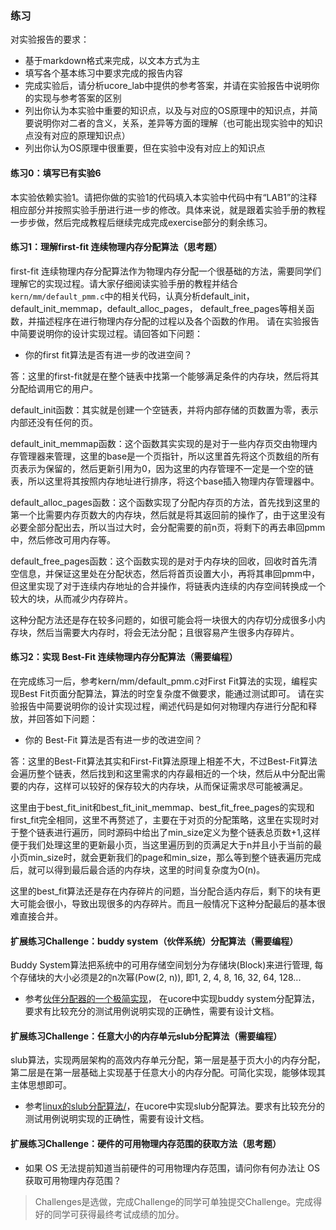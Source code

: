 ### 练习

对实验报告的要求：
 - 基于markdown格式来完成，以文本方式为主
 - 填写各个基本练习中要求完成的报告内容
 - 完成实验后，请分析ucore_lab中提供的参考答案，并请在实验报告中说明你的实现与参考答案的区别
 - 列出你认为本实验中重要的知识点，以及与对应的OS原理中的知识点，并简要说明你对二者的含义，关系，差异等方面的理解（也可能出现实验中的知识点没有对应的原理知识点）
 - 列出你认为OS原理中很重要，但在实验中没有对应上的知识点

#### 练习0：填写已有实验6

本实验依赖实验1。请把你做的实验1的代码填入本实验中代码中有“LAB1”的注释相应部分并按照实验手册进行进一步的修改。具体来说，就是跟着实验手册的教程一步步做，然后完成教程后继续完成完成exercise部分的剩余练习。

#### 练习1：理解first-fit 连续物理内存分配算法（思考题）
first-fit 连续物理内存分配算法作为物理内存分配一个很基础的方法，需要同学们理解它的实现过程。请大家仔细阅读实验手册的教程并结合`kern/mm/default_pmm.c`中的相关代码，认真分析default_init，default_init_memmap，default_alloc_pages， default_free_pages等相关函数，并描述程序在进行物理内存分配的过程以及各个函数的作用。
请在实验报告中简要说明你的设计实现过程。请回答如下问题：
- 你的first fit算法是否有进一步的改进空间？

答：这里的first-fit就是在整个链表中找第一个能够满足条件的内存块，然后将其分配给调用它的用户。

default_init函数：其实就是创建一个空链表，并将内部存储的页数置为零，表示内部还没有任何的页。

default_init_memmap函数：这个函数其实实现的是对于一些内存页交由物理内存管理器来管理，这里的base是一个页指针，所以这里首先将这个页数组的所有页表示为保留的，然后更新引用为0，因为这里的内存管理不一定是一个空的链表，所以这里将其按照内存地址进行排序，将这个base插入物理内存管理器中。

default_alloc_pages函数：这个函数实现了分配内存页的方法，首先找到这里的第一个比需要内存页数大的内存块，然后就是将其返回前的操作了，由于这里没有必要全部分配出去，所以当过大时，会分配需要的前n页，将剩下的再去串回pmm中，然后修改可用内存等。

default_free_pages函数：这个函数实现的是对于内存块的回收，回收时首先清空信息，并保证这里处在分配状态，然后将首页设置大小，再将其串回pmm中，但这里实现了对于连续内存地址的合并操作，将链表内连续的内存空间转换成一个较大的块，从而减少内存碎片。

这种分配方法还是存在较多问题的，如很可能会将一块很大的内存切分成很多小内存块，然后当需要大内存时，将会无法分配；且很容易产生很多内存碎片。

#### 练习2：实现 Best-Fit 连续物理内存分配算法（需要编程）
在完成练习一后，参考kern/mm/default_pmm.c对First Fit算法的实现，编程实现Best Fit页面分配算法，算法的时空复杂度不做要求，能通过测试即可。
请在实验报告中简要说明你的设计实现过程，阐述代码是如何对物理内存进行分配和释放，并回答如下问题：
- 你的 Best-Fit 算法是否有进一步的改进空间？

答：这里的Best-Fit算法其实和First-Fit算法原理上相差不大，不过Best-Fit算法会遍历整个链表，然后找到和这里需求的内存最相近的一个块，然后从中分配出需要的内存，这样可以较好的保存较大的内存块，从而保证需求尽可能被满足。

这里由于best_fit_init和best_fit_init_memmap、best_fit_free_pages的实现和first_fit完全相同，这里不再赘述了，主要在于对页的分配策略，这里在实现时对于整个链表进行遍历，同时源码中给出了min_size定义为整个链表总页数+1,这样便于我们处理这里的更新最小页，当这里遍历到的页满足大于n并且小于当前的最小页min_size时，就会更新我们的page和min_size，那么等到整个链表遍历完成后，就可以得到最后最合适的内存块，这里的时间复杂度为O(n)。

这里的best_fit算法还是存在内存碎片的问题，当分配合适内存后，剩下的块有更大可能会很小，导致出现很多的内存碎片。而且一般情况下这种分配最后的基本很难直接合并。

#### 扩展练习Challenge：buddy system（伙伴系统）分配算法（需要编程）

Buddy System算法把系统中的可用存储空间划分为存储块(Block)来进行管理, 每个存储块的大小必须是2的n次幂(Pow(2, n)), 即1, 2, 4, 8, 16, 32, 64, 128...

 -  参考[伙伴分配器的一个极简实现](http://coolshell.cn/articles/10427.html)， 在ucore中实现buddy system分配算法，要求有比较充分的测试用例说明实现的正确性，需要有设计文档。
 
#### 扩展练习Challenge：任意大小的内存单元slub分配算法（需要编程）

slub算法，实现两层架构的高效内存单元分配，第一层是基于页大小的内存分配，第二层是在第一层基础上实现基于任意大小的内存分配。可简化实现，能够体现其主体思想即可。

 - 参考[linux的slub分配算法/](http://www.ibm.com/developerworks/cn/linux/l-cn-slub/)，在ucore中实现slub分配算法。要求有比较充分的测试用例说明实现的正确性，需要有设计文档。

#### 扩展练习Challenge：硬件的可用物理内存范围的获取方法（思考题）
  - 如果 OS 无法提前知道当前硬件的可用物理内存范围，请问你有何办法让 OS 获取可用物理内存范围？


> Challenges是选做，完成Challenge的同学可单独提交Challenge。完成得好的同学可获得最终考试成绩的加分。